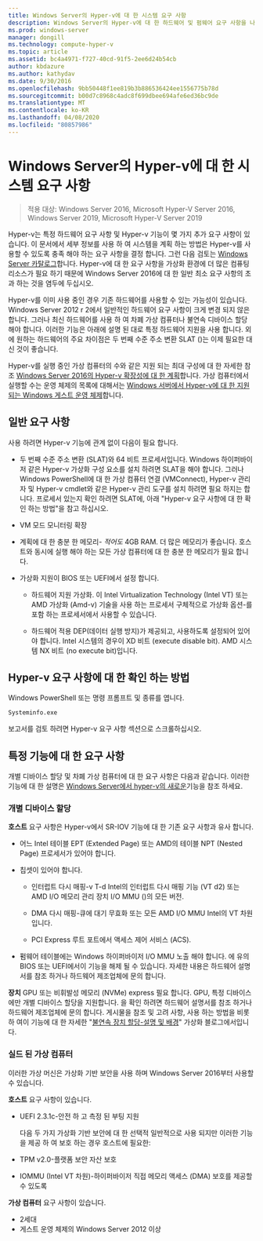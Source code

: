 ```yaml
---
title: Windows Server의 Hyper-v에 대 한 시스템 요구 사항
description: Windows Server의 Hyper-v에 대 한 하드웨어 및 펌웨어 요구 사항을 나열 합니다.
ms.prod: windows-server
manager: dongill
ms.technology: compute-hyper-v
ms.topic: article
ms.assetid: bc4a4971-f727-40cd-91f5-2ee6d24b54cb
author: kbdazure
ms.author: kathydav
ms.date: 9/30/2016
ms.openlocfilehash: 9bb50448f1ee819b3b886536424ee1556775b78d
ms.sourcegitcommit: b00d7c8968c4adc8f699dbee694afe6ed36bc9de
ms.translationtype: MT
ms.contentlocale: ko-KR
ms.lasthandoff: 04/08/2020
ms.locfileid: "80857986"
---
```

# <a name="system-requirements-for-hyper-v-on-windows-server"></a>Windows Server의 Hyper-v에 대 한 시스템 요구 사항

>적용 대상: Windows Server 2016, Microsoft Hyper-V Server 2016, Windows Server 2019, Microsoft Hyper-V Server 2019

Hyper-v는 특정 하드웨어 요구 사항 및 Hyper-v 기능이 몇 가지 추가 요구 사항이 있습니다. 이 문서에서 세부 정보를 사용 하 여 시스템을 계획 하는 방법은 Hyper-v를 사용할 수 있도록 충족 해야 하는 요구 사항을 결정 합니다. 그런 다음 검토는 [Windows Server 카탈로그](https://www.windowsservercatalog.com/)합니다. Hyper-v에 대 한 요구 사항을 가상화 환경에 더 많은 컴퓨팅 리소스가 필요 하기 때문에 Windows Server 2016에 대 한 일반 최소 요구 사항의 초과 하는 것을 염두에 두십시오.

Hyper-v를 이미 사용 중인 경우 기존 하드웨어를 사용할 수 있는 가능성이 있습니다. Windows Server 2012 r 2에서 일반적인 하드웨어 요구 사항이 크게 변경 되지 않은 합니다.  그러나 최신 하드웨어를 사용 하 여 차폐 가상 컴퓨터나 불연속 디바이스 할당 해야 합니다. 이러한 기능은 아래에 설명 된 대로 특정 하드웨어 지원을 사용 합니다. 외에 원하는 하드웨어의 주요 차이점은 두 번째 수준 주소 변환 SLAT ()는 이제 필요한 대신 것이 좋습니다.

Hyper-v를 실행 중인 가상 컴퓨터의 수와 같은 지원 되는 최대 구성에 대 한 자세한 참조 [Windows Server 2016의 Hyper-v 확장성에 대 한 계획](plan/Plan-for-Hyper-V-scalability-in-Windows-Server-2016.md)합니다. 가상 컴퓨터에서 실행할 수는 운영 체제의 목록에 대해서는 [Windows 서버에서 Hyper-v에 대 한 지원 되는 Windows 게스트 운영 체제](Supported-Windows-guest-operating-systems-for-Hyper-V-on-Windows.md)합니다.

## <a name="general-requirements"></a>일반 요구 사항

사용 하려면 Hyper-v 기능에 관계 없이 다음이 필요 합니다.

- 두 번째 수준 주소 변환 (SLAT)와 64 비트 프로세서입니다. Windows 하이퍼바이저 같은 Hyper-v 가상화 구성 요소를 설치 하려면 SLAT을 해야 합니다. 그러나 Windows PowerShell에 대 한 가상 컴퓨터 연결 (VMConnect), Hyper-v 관리자 및 Hyper-v cmdlet와 같은 Hyper-v 관리 도구를 설치 하려면 필요 하지는 합니다. 프로세서 있는지 확인 하려면 SLAT에, 아래 "Hyper-v 요구 사항에 대 한 확인 하는 방법"을 참고 하십시오.

- VM 모드 모니터링 확장

- 계획에 대 한 충분 한 메모리- *적어도* 4GB RAM. 더 많은 메모리가 좋습니다. 호스트와 동시에 실행 해야 하는 모든 가상 컴퓨터에 대 한 충분 한 메모리가 필요 합니다.

- 가상화 지원이 BIOS 또는 UEFI에서 설정 합니다.

  - 하드웨어 지원 가상화. 이 Intel Virtualization Technology (Intel VT) 또는 AMD 가상화 (Amd-v) 기술을 사용 하는 프로세서 구체적으로 가상화 옵션-를 포함 하는 프로세서에서 사용할 수 있습니다.

  - 하드웨어 적용 DEP(데이터 실행 방지)가 제공되고, 사용하도록 설정되어 있어야 합니다. Intel 시스템의 경우이 XD 비트 (execute disable bit). AMD 시스템 NX 비트 (no execute bit)입니다.

## <a name="how-to-check-for-hyper-v-requirements"></a>Hyper-v 요구 사항에 대 한 확인 하는 방법

Windows PowerShell 또는 명령 프롬프트 및 종류를 엽니다.

```cmd
Systeminfo.exe
```

보고서를 검토 하려면 Hyper-v 요구 사항 섹션으로 스크롤하십시오.

## <a name="requirements-for-specific-features"></a>특정 기능에 대 한 요구 사항

개별 디바이스 할당 및 차폐 가상 컴퓨터에 대 한 요구 사항은 다음과 같습니다. 이러한 기능에 대 한 설명은 [Windows Server에서 hyper-v의 새로운](What-s-new-in-Hyper-V-on-Windows.md)기능을 참조 하세요.

### <a name="discrete-device-assignment"></a>개별 디바이스 할당

**호스트** 요구 사항은 Hyper-v에서 SR-IOV 기능에 대 한 기존 요구 사항과 유사 합니다.

- 어느 Intel 테이블 EPT (Extended Page) 또는 AMD의 테이블 NPT (Nested Page) 프로세서가 있어야 합니다.

- 칩셋이 있어야 합니다.

  - 인터럽트 다시 매핑-v T-d Intel의 인터럽트 다시 매핑 기능 (VT d2) 또는 AMD I/O 메모리 관리 장치 I/O MMU ()의 모든 버전.

  - DMA 다시 매핑-큐에 대기 무효화 또는 모든 AMD I/O MMU Intel의 VT 차원입니다.

  - PCI Express 루트 포트에서 액세스 제어 서비스 (ACS).

- 펌웨어 테이블에는 Windows 하이퍼바이저 I/O MMU 노출 해야 합니다. 에 유의 BIOS 또는 UEFI에서이 기능을 해제 될 수 있습니다. 자세한 내용은 하드웨어 설명서를 참조 하거나 하드웨어 제조업체에 문의 합니다.

**장치** GPU 또는 비휘발성 메모리 (NVMe) express 필요 합니다. GPU, 특정 디바이스에만 개별 디바이스 할당을 지원합니다. 을 확인 하려면 하드웨어 설명서를 참조 하거나 하드웨어 제조업체에 문의 합니다. 게시물을 참조 및 고려 사항, 사용 하는 방법을 비롯 하 여이 기능에 대 한 자세한 "[불연속 장치 할당-설명 및 배경](https://blogs.technet.com/b/virtualization/archive/2015/11/19/discrete-device-assignment.aspx)" 가상화 블로그에서입니다.

### <a name="shielded-virtual-machines"></a>실드 된 가상 컴퓨터

이러한 가상 머신은 가상화 기반 보안을 사용 하며 Windows Server 2016부터 사용할 수 있습니다.

**호스트** 요구 사항이 있습니다.

- UEFI 2.3.1c-안전 하 고 측정 된 부팅 지원

  다음 두 가지 가상화 기반 보안에 대 한 선택적 일반적으로 사용 되지만 이러한 기능을 제공 하 여 보호 하는 경우 호스트에 필요한:

- TPM v2.0-플랫폼 보안 자산 보호
- IOMMU (Intel VT 차원)-하이퍼바이저 직접 메모리 액세스 (DMA) 보호를 제공할 수 있도록

**가상 컴퓨터** 요구 사항이 있습니다.

- 2세대
- 게스트 운영 체제의 Windows Server 2012 이상

